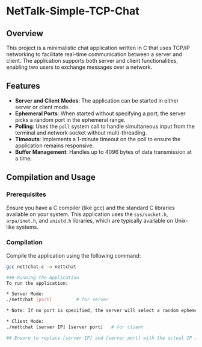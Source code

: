 # NetTalk-Simple-TCP-Chat

## Overview
This project is a minimalistic chat application written in C that uses TCP/IP networking to facilitate real-time communication between a server and client. The application supports both server and client functionalities, enabling two users to exchange messages over a network.

## Features
- **Server and Client Modes**: The application can be started in either server or client mode.
- **Ephemeral Ports**: When started without specifying a port, the server picks a random port in the ephemeral range.
- **Polling**: Uses the `poll` system call to handle simultaneous input from the terminal and network socket without multi-threading.
- **Timeouts**: Implements a 1-minute timeout on the poll to ensure the application remains responsive.
- **Buffer Management**: Handles up to 4096 bytes of data transmission at a time.

## Compilation and Usage

### Prerequisites
Ensure you have a C compiler (like gcc) and the standard C libraries available on your system. This application uses the `sys/socket.h`, `arpa/inet.h`, and `unistd.h` libraries, which are typically available on Unix-like systems.

### Compilation
Compile the application using the following command:
```bash
gcc nettchat.c -o nettchat

### Running the Application
To run the application:

* Server Mode:
./nettchat [port]         # for server

* Note: If no port is specified, the server will select a random ephemeral port.

* Client Mode:
./nettchat [server IP] [server port]   # for client

## Ensure to replace [server IP] and [server port] with the actual IP address and port number of the server.


